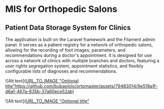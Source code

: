 # MIS for Orthopedic Salons

## Patient Data Storage System for Clinics

The application is built on the Laravel framework and the Filament admin panel. It serves as a patient registry for a network of orthopedic salons, allowing for the recording of foot images, parameters, and recommendations during a doctor's appointment. It is designed for use across a network of clinics with multiple branches and doctors, featuring a user rights segregation system, appointment statistics, and flexibly configurable lists of diagnoses and recommendations.

![Alt text]([URL_TO_IMAGE "Optional title"](https://github.com/bubaololo/ortomaster/assets/79483014/9e518a1f-d6a1-467a-835b-37a80ece52ab)https://github.com/bubaololo/ortomaster/assets/79483014/9e518a1f-d6a1-467a-835b-37a80ece52ab)

![Alt text]([URL_TO_IMAGE "Optional title"](https://github.com/bubaololo/ortomaster/assets/79483014/30195b58-4772-46c2-bf39-2fd82371a734)
